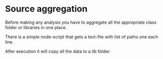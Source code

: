 # Source aggregation

Before making any analysis you have to aggregate all the appropriate class folder or libraries in one place.

There is a simple node-script that gets a text-file with list of paths one each line.

After execution it will copy all the data to a *lib* folder.